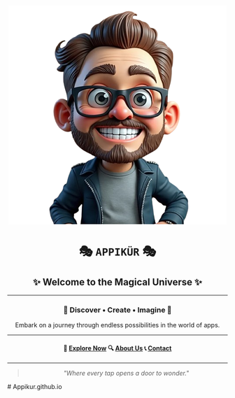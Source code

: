 <div align="center">

![Appikür Logo](logo.png)

# 🎭 `APPIKÜR` 🎭

## ✨ Welcome to the Magical Universe ✨

---

### 🌟 Discover • Create • Imagine 🌟

Embark on a journey through endless possibilities in the world of apps.

---

#### 🚀 [Explore Now](#) 🔍 [About Us](#) 📞 [Contact](#)

---

> *"Where every tap opens a door to wonder."*

</div>
# Appikur.github.io
